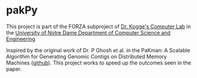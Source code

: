 # pakPy

This project is part of the FORZA subproject of [Dr. Kogge's Computer Lab](https://cse.nd.edu/faculty/peter-kogge/) in the [University of Notre Dame Department of Computer Science and Engineering](https://cse.nd.edu)

Inspired by the original work of Dr. P Ghosh et al. in the PaKman: A Scalable Algorithm for Generating Genomic Contigs on Distributed Memory Machines ([github](https://github.com/pnnl/pakman)). This project works to speed up the outcomes seen in the paper.
